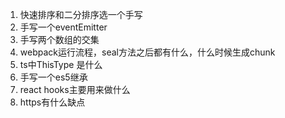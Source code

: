 1. 快速排序和二分排序选一个手写
2. 手写一个eventEmitter
3. 手写两个数组的交集
4. webpack运行流程，seal方法之后都有什么，什么时候生成chunk
5. ts中ThisType <T>是什么
6. 手写一个es5继承
7. react hooks主要用来做什么
8. https有什么缺点